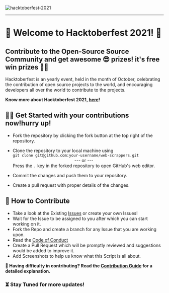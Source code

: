 ![hacktoberfest-2021](https://hacktoberfest.digitalocean.com/_nuxt/img/logo-hacktoberfest-full.f42e3b1.svg)

---

# 🙌 Welcome to Hacktoberfest 2021! 🙌

## Contribute to the Open-Source Source Community and get awesome 😎 prizes! it's free win prizes  🎉🎉

Hacktoberfest is an yearly event, held in the month of October, celebrating the contribution of open source projects to the world, and encouraging developers all over the world to contribute to the projects.

**Know more about Hacktoberfest 2021, [here](https://hacktoberfest.digitalocean.com/)!**

## 👨‍💻 Get Started with your contributions now!hurry up! 

- Fork the repository by clicking the fork button at the top right of the repository.

- Clone the repository to your local machine using  
`git clone git@github.com:your-username/web-scrappers.git`  
              --- or ---  
Press the <kbd>.</kbd> key in the forked repository to open GitHub's web editor.

- Commit the changes and push them to your repository.

- Create a pull request with proper details of the changes.

## 📜 How to Contribute

- Take a look at the Existing [Issues](https://github.com/GITAM-Open-Source-Community/web-scrappers/issues) or create your own Issues!
- Wait for the Issue to be assigned to you after which you can start working on it.
- Fork the Repo and create a branch for any Issue that you are working upon.
- Read the [Code of Conduct](https://github.com/GITAM-Open-Source-Community/web-scrapers/blob/main/CODE_OF_CONDUCT.md)
- Create a Pull Request which will be promptly reviewed and suggestions would be added to improve it.
- Add Screenshots to help us know what this Script is all about.

**👀 Having difficulty in contributing? Read the [Contribution Guide](https://github.com/GITAM-Open-Source-Community/web-scrapers/blob/main/CONTRIBUTING.md) for a detailed explanation.**

### ⏳ Stay Tuned for more updates!
